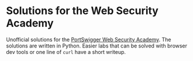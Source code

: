 # Solutions for the Web Security Academy

Unofficial solutions for the [PortSwigger Web Security Academy](https://portswigger.net/web-security).
The solutions are written in Python.
Easier labs that can be solved with browser dev tools or one line of `curl` have a short writeup.
